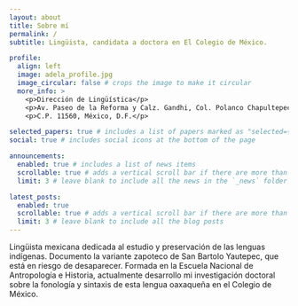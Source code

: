 ```yaml
---
layout: about
title: Sobre mí
permalink: /
subtitle: Lingüista, candidata a doctora en El Colegio de México. 

profile:
  align: left
  image: adela_profile.jpg
  image_circular: false # crops the image to make it circular
  more_info: >
    <p>Dirección de Lingüística</p>
    <p>Av. Paseo de la Reforma y Calz. Gandhi, Col. Polanco Chapultepec</p>
    <p>C.P. 11560, México, D.F.</p>

selected_papers: true # includes a list of papers marked as "selected={true}"
social: true # includes social icons at the bottom of the page

announcements:
  enabled: true # includes a list of news items
  scrollable: true # adds a vertical scroll bar if there are more than 3 news items
  limit: 3 # leave blank to include all the news in the `_news` folder

latest_posts:
  enabled: true
  scrollable: true # adds a vertical scroll bar if there are more than 3 new posts items
  limit: 3 # leave blank to include all the blog posts
---
```


Lingüista mexicana dedicada al estudio y preservación de las lenguas indígenas. Documento la variante zapoteco de San Bartolo Yautepec, que está en riesgo de desaparecer. Formada en la Escuela Nacional de Antropología e Historia, actualmente desarrollo mi investigación doctoral sobre la fonología y sintaxis de esta lengua oaxaqueña en el Colegio de México.

